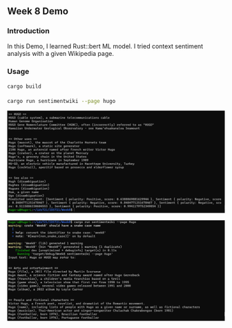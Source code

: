 ## Week 8 Demo

### Introduction

In this Demo, I learned Rust::bert ML model. I tried context sentiment analysis with a given Wikipedia page.

### Usage

```sh
cargo build

cargo run sentimentwiki --page hugo
```


![](../images/demo8%20(1).png)

![](../images/demo8%20(2).png)
